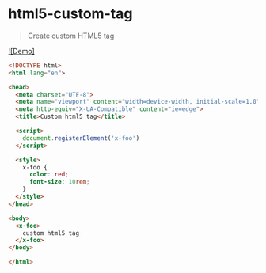 # html5-custom-tag

> Create custom HTML5 tag

[![Demo]](https://html5-custom-tag.firebaseapp.com/)


```html
<!DOCTYPE html>
<html lang="en">

<head>
  <meta charset="UTF-8">
  <meta name="viewport" content="width=device-width, initial-scale=1.0">
  <meta http-equiv="X-UA-Compatible" content="ie=edge">
  <title>Custom html5 tag</title>

  <script>
    document.registerElement('x-foo')
  </script>

  <style>
    x-foo {
      color: red;
      font-size: 10rem;
    }
  </style>
</head>

<body>
  <x-foo>
    custom html5 tag
  </x-foo>
</body>

</html>
```